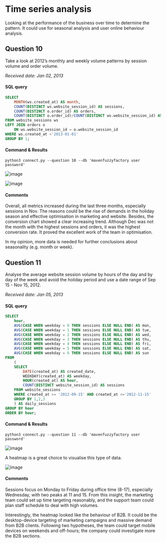 # Time series analysis
Looking at the performance of the business over time to determine the pattern. It could use for seasonal analysis and user online behaviour analysis. 

## Question 10

Take a look at 2012’s monthly and weekly volume patterns by session volume and order volume.

_Received date: Jan 02, 2013_

#### SQL query 
```sql
SELECT 
	MONTH(ws.created_at) AS month,
	COUNT(DISTINCT ws.website_session_id) AS sessions,
	COUNT(DISTINCT o.order_id) AS orders,
	COUNT(DISTINCT o.order_id)/COUNT(DISTINCT ws.website_session_id) AS conv_rate
FROM website_sessions ws
LEFT JOIN orders o
	ON ws.website_session_id = o.website_session_id
WHERE ws.created_at <'2013-01-01'
GROUP BY 1;

```
#### Command & Results
```
python3 connect.py --question 10 --db 'mavenfuzzyfactory user password'
```
![image](https://user-images.githubusercontent.com/114192113/211798519-08c4e915-9027-472f-a7ba-d1c2c8a6e698.png)

![image](https://user-images.githubusercontent.com/114192113/211801859-a49b343e-768c-4695-8ffa-28e9caebea7a.png)

#### Comments
Overall, all metrics increased during the last three months, especially sessions in Nov. The reasons could be the rise of demands in the holiday season and effective optimisation in marketing and website.
Besides, the conversion chart showed a clear increasing trend. Although Dec was not the month with the highest sessions and orders,
it was the highest conversion rate. It proved the excellent work of the team in optimisation.

In my opinion, more data is needed for further conclusions about seasonality (e.g. month or week).

## Question 11

Analyse the average website session volume by hours of the day and by day of the week and avoid the 
holiday period and use a date range of Sep 15 - Nov 15, 2012.

_Received date: Jan 05, 2013_

#### SQL query 
```sql
SELECT
	hour,
	AVG(CASE WHEN weekday = 0 THEN sessions ELSE NULL END) AS mon,
	AVG(CASE WHEN weekday = 1 THEN sessions ELSE NULL END) AS tue,
	AVG(CASE WHEN weekday = 2 THEN sessions ELSE NULL END) AS wed,
	AVG(CASE WHEN weekday = 3 THEN sessions ELSE NULL END) AS thu,
	AVG(CASE WHEN weekday = 4 THEN sessions ELSE NULL END) AS fri,
	AVG(CASE WHEN weekday = 5 THEN sessions ELSE NULL END) AS sat,
	AVG(CASE WHEN weekday = 6 THEN sessions ELSE NULL END) AS sun
FROM 
	(
	SELECT
		DATE(created_at) AS created_date,
		WEEKDAY(created_at) AS weekday,
		HOUR(created_at) AS hour,
		COUNT(DISTINCT website_session_id) AS sessions
	FROM website_sessions
	WHERE created_at >= '2012-09-15' AND created_at <='2012-11-15'
	GROUP BY 1,2,3
	) AS daily_sessions
GROUP BY hour
ORDER BY hour;

```
#### Command & Results
```
python3 connect.py --question 11 --db 'mavenfuzzyfactory user password'
```
![image](https://user-images.githubusercontent.com/114192113/211802817-d869d2d3-63df-4b29-86cd-c1e901160195.png)

A heatmap is a great choice to visualise this type of data.

![image](https://user-images.githubusercontent.com/114192113/211802855-04baf0d4-ca43-496f-bac2-acbb35bd5f48.png)

#### Comments

Sessions focus on Monday to Friday during office time (8-17), especially Wednesday, with two peaks at 11 and 15. From this insight, the marketing team could set up time targeting reasonably, and the support team could plan staff schedule to deal with high volumes.

Interestingly, the heatmap looked like the behaviour of B2B. It could be the desktop-device targeting of marketing campaigns and massive demand from B2B clients. Following two hypotheses, the team could target mobile devices on weekends and off-hours; the company could investigate more the B2B sections.
